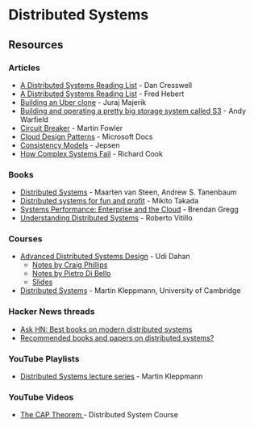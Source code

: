 # Distributed Systems

## Resources

### Articles

* [A Distributed Systems Reading List](https://dancres.github.io/Pages/) - Dan Cresswell
* [A Distributed Systems Reading List](https://ferd.ca/a-distributed-systems-reading-list.html) - Fred Hebert
* [Building an Uber clone](https://jurajmajerik.com/) - Juraj Majerik
* [Building and operating a pretty big storage system called S3](https://www.allthingsdistributed.com/2023/07/building-and-operating-a-pretty-big-storage-system.html) - Andy Warfield
* [Circuit Breaker](https://martinfowler.com/bliki/CircuitBreaker.html) - Martin Fowler
* [Cloud Design Patterns](https://docs.microsoft.com/en-us/azure/architecture/patterns/) - Microsoft Docs
* [Consistency Models](https://jepsen.io/consistency) - Jepsen
* [How Complex Systems Fail](https://how.complexsystems.fail/) - Richard Cook

### Books

* [Distributed Systems](https://www.amazon.co.uk/dp/1543057381) - Maarten van Steen, Andrew S. Tanenbaum
* [Distributed systems for fun and profit](http://book.mixu.net/distsys/index.html) - Mikito Takada
* [Systems Performance: Enterprise and the Cloud](https://www.brendangregg.com/systems-performance-2nd-edition-book.html) - Brendan Gregg
* [Understanding Distributed Systems](https://www.amazon.co.uk/dp/1838430210) - Roberto Vitillo

### Courses

* [Advanced Distributed Systems Design](https://particular.net/adsd) - Udi Dahan
  * [Notes by Craig Phillips](https://gist.github.com/craigtp/05a82b51557adc278acd71b5a2b88905)
  * [Notes by Pietro Di Bello](https://hackmd.io/@pierodibello/Advanced-Distributed-System-Design)
  * [Slides](https://s3.amazonaws.com/thinkific-import/43467/adsd_slides_Feb2017-1490880187992.pdf)
* [Distributed Systems](https://www.cl.cam.ac.uk/teaching/2122/ConcDisSys/dist-sys-notes.pdf) - Martin Kleppmann, University of Cambridge

### Hacker News threads

* [Ask HN: Best books on modern distributed systems](https://news.ycombinator.com/item?id=28391738)
* [Recommended books and papers on distributed systems?](https://news.ycombinator.com/item?id=25987664)

### YouTube Playlists

* [Distributed Systems lecture series](https://www.youtube.com/playlist?list=PLeKd45zvjcDFUEv_ohr_HdUFe97RItdiB) - Martin Kleppmann

### YouTube Videos

* [The CAP Theorem ](https://www.youtube.com/watch?v=k-Yaq8AHlFA)- Distributed System Course

